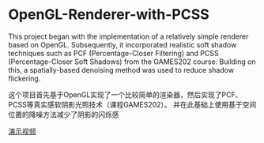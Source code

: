 # OpenGL-Renderer-with-PCSS

This project began with the implementation of a relatively simple renderer based on OpenGL. Subsequently, it incorporated realistic soft shadow techniques such as PCF (Percentage-Closer Filtering) and PCSS (Percentage-Closer Soft Shadows) from the GAMES202 course. Building on this, a spatially-based denoising method was used to reduce shadow flickering.

这个项目首先基于OpenGL实现了一个比较简单的渲染器，然后实现了PCF、PCSS等真实感软阴影光照技术（课程GAMES202）。
并在此基础上使用基于空间位置的降噪方法减少了阴影的闪烁感


[演示视频](https://www.bilibili.com/video/BV1Pk63YLEcW)
